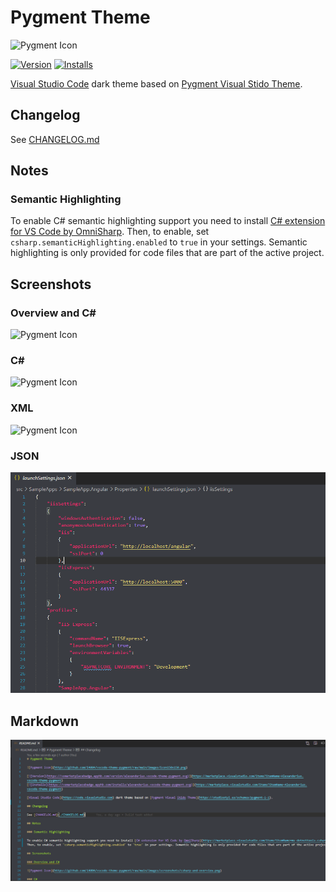 # Pygment Theme

![Pygment Icon](https://github.com/i4004/vscode-theme-pygment/raw/main/images/icon150x150.png)

[![Version](https://vsmarketplacebadge.apphb.com/version/alexanderius.vscode-theme-pygment.svg)](https://marketplace.visualstudio.com/items?itemName=Alexanderius.vscode-theme-pygment)
[![Installs](https://vsmarketplacebadge.apphb.com/installs/alexanderius.vscode-theme-pygment.svg)](https://marketplace.visualstudio.com/items?itemName=Alexanderius.vscode-theme-pygment)

[Visual Studio Code](https://code.visualstudio.com) dark theme based on [Pygment Visual Stido Theme](https://studiostyl.es/schemes/pygment-1-1).

## Changelog

See [CHANGELOG.md](./CHANGELOG.md)

## Notes

### Semantic Highlighting

To enable C# semantic highlighting support you need to install [C# extension for VS Code by OmniSharp](https://marketplace.visualstudio.com/items?itemName=ms-dotnettools.csharp). Then, to enable, set `csharp.semanticHighlighting.enabled` to `true` in your settings. Semantic highlighting is only provided for code files that are part of the active project.

## Screenshots

### Overview and C#

![Pygment Icon](https://github.com/i4004/vscode-theme-pygment/raw/main/images/screenshots/csharp-and-overview.png)

### C#

![Pygment Icon](https://github.com/i4004/vscode-theme-pygment/raw/main/images/screenshots/csharp2.png)

### XML

![Pygment Icon](https://github.com/i4004/vscode-theme-pygment/raw/main/images/screenshots/xml.png)

### JSON

![Pygment Icon](https://github.com/i4004/vscode-theme-pygment/raw/main/images/screenshots/json.png)

## Markdown

![Pygment Icon](https://github.com/i4004/vscode-theme-pygment/raw/main/images/screenshots/markdown.png)
